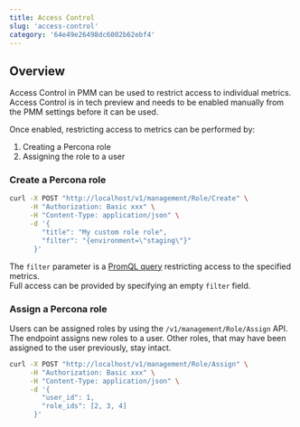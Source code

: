 ```yaml
---
title: Access Control
slug: 'access-control'
category: '64e49e26498dc6002b62ebf4'
---
```


## Overview

Access Control in PMM can be used to restrict access to individual metrics.  
Access Control is in tech preview and needs to be enabled manually from the PMM settings before it can be used.

Once enabled, restricting access to metrics can be performed by:

1. Creating a Percona role
2. Assigning the role to a user

### Create a Percona role

```bash
curl -X POST "http://localhost/v1/management/Role/Create" \
     -H "Authorization: Basic xxx" \
     -H "Content-Type: application/json" \
     -d '{
        "title": "My custom role role",
        "filter": "{environment=\"staging\"}"
      }'
```

The `filter` parameter is a [PromQL query](https://prometheus.io/docs/prometheus/latest/querying/basics/) restricting access to the specified metrics.  
Full access can be provided by specifying an empty `filter` field.

### Assign a Percona role

Users can be assigned roles by using the `/v1/management/Role/Assign` API.  
The endpoint assigns new roles to a user. Other roles, that may have been assigned to the user previously, stay intact.

```bash
curl -X POST "http://localhost/v1/management/Role/Assign" \
     -H "Authorization: Basic xxx" \
     -H "Content-Type: application/json" \
     -d '{
        "user_id": 1,
        "role_ids": [2, 3, 4]
      }'
```
